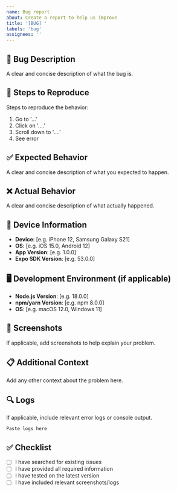 ```yaml
---
name: Bug report
about: Create a report to help us improve
title: '[BUG] '
labels: 'bug'
assignees: ''
---
```


## 🐛 Bug Description
A clear and concise description of what the bug is.

## 🔄 Steps to Reproduce
Steps to reproduce the behavior:
1. Go to '...'
2. Click on '....'
3. Scroll down to '....'
4. See error

## ✅ Expected Behavior
A clear and concise description of what you expected to happen.

## ❌ Actual Behavior
A clear and concise description of what actually happened.

## 📱 Device Information
- **Device**: [e.g. iPhone 12, Samsung Galaxy S21]
- **OS**: [e.g. iOS 15.0, Android 12]
- **App Version**: [e.g. 1.0.0]
- **Expo SDK Version**: [e.g. 53.0.0]

## 🖥️ Development Environment (if applicable)
- **Node.js Version**: [e.g. 18.0.0]
- **npm/yarn Version**: [e.g. npm 8.0.0]
- **OS**: [e.g. macOS 12.0, Windows 11]

## 📸 Screenshots
If applicable, add screenshots to help explain your problem.

## 📋 Additional Context
Add any other context about the problem here.

## 🔍 Logs
If applicable, include relevant error logs or console output.

```
Paste logs here
```

## ✅ Checklist
- [ ] I have searched for existing issues
- [ ] I have provided all required information
- [ ] I have tested on the latest version
- [ ] I have included relevant screenshots/logs